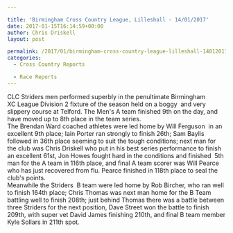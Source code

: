 ```yaml
---

title: 'Birmingham Cross Country League, Lilleshall - 14/01/2017'
date: 2017-01-15T16:14:59+00:00
author: Chris Driskell
layout: post

permalink: /2017/01/birmingham-cross-country-league-lilleshall-14012017/
categories:
  - Cross Country Reports

  - Race Reports
---
```

CLC Striders men performed superbly in the penultimate Birmingham XC League Division 2 fixture of the season held on a boggy  and very slippery course at Telford. The Men's A team finished 9th on the day, and have moved up to 8th place in the team series.  
The Brendan Ward coached athletes were led home by Will Ferguson  in an excellent 9th place; Iain Porter ran strongly to finish 26th; Sam Baylis followed in 36th place seeming to suit the tough conditions; next man for the club was Chris Driskell who put in his best series performance to finish an excellent 61st, Jon Howes fought hard in the conditions and finished  5th man for the A team in 116th place, and final A team scorer was Will Pearce who has just recovered from flu. Pearce finished in 118th place to seal the club's points.  
Meanwhile the Striders  B team were led home by Rob Bircher, who ran well to finish 164th place; Chris Thomas was next man home for the B Team battling well to finish 208th; just behind Thomas there was a battle between three Striders for the next position, Dave Street won the battle to finish 209th, with super vet David James finishing 210th, and final B team member Kyle Sollars in 211th spot.